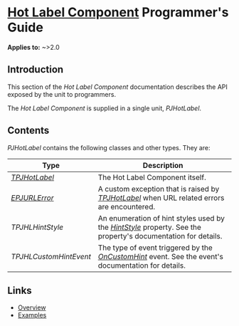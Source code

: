 # [Hot Label Component](../index.md) Programmer's Guide

**Applies to:** ~>2.0

## Introduction

This section of the _Hot Label Component_ documentation describes the API exposed by the unit to programmers.

The _Hot Label Component_ is supplied in a single unit,  _PJHotLabel_.

## Contents

_PJHotLabel_ contains the following classes and other types. They are:

| Type | Description |
| -------- | --------- |
| _[TPJHotLabel](./API/TPJHotLabel.md)_ | The Hot Label Component itself. |
| _[EPJURLError](./API/EPJURLError.md)_  | A custom exception that is raised by _[TPJHotLabel](./API/TPJHotLabel.md)_ when URL related errors are encountered. |
| _TPJHLHintStyle_ | An enumeration of hint styles used by the _[HintStyle](./API/TPJHotLabel-HintStyle.md)_ property. See the property's documentation for details. |
| _TPJHLCustomHintEvent_ | The type of event triggered by the _[OnCustomHint](./API/TPJHotLabel-OnCustomHint.md)_ event. See the event's documentation for details. |

## Links

* [Overview](./Overview.md)
* [Examples](./Examples.md)
